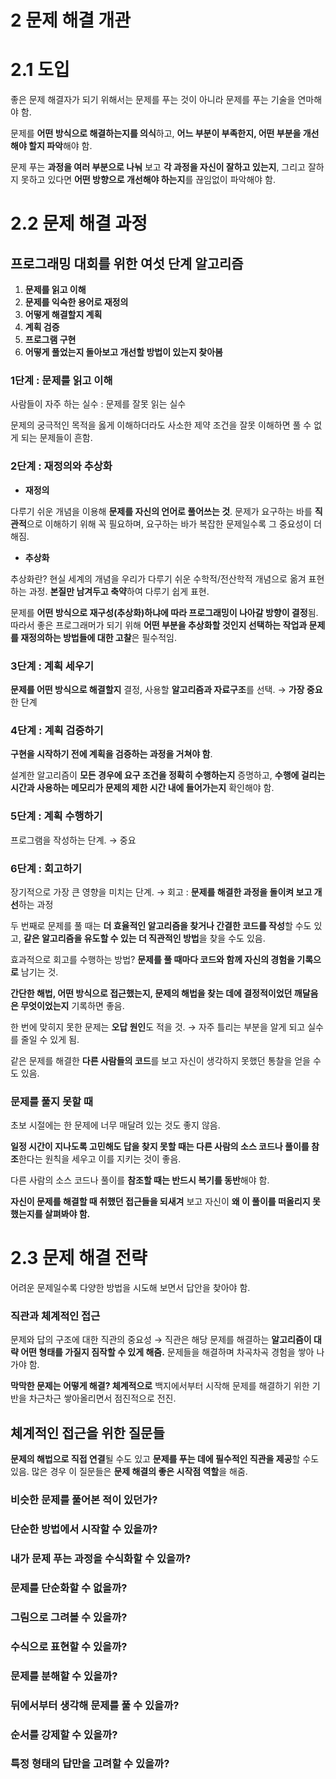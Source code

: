# 2 문제 해결 개관

# 2.1 도입

좋은 문제 해결자가 되기 위해서는 문제를 푸는 것이 아니라 문제를 푸는 기술을 연마해야 함.

문제를 **어떤 방식으로 해결하는지를 의식**하고, **어느 부분이 부족한지, 어떤 부분을 개선해야 할지 파악**해야 함.

문제 푸는 **과정을 여러 부분으로 나눠** 보고 **각 과정을 자신이 잘하고 있는지**, 그리고 잘하지 못하고 있다면 **어떤 방향으로 개선해야 하는지**를 끊임없이 파악해야 함. 

# 2.2 문제 해결 과정

## 프로그래밍 대회를 위한 여섯 단계 알고리즘

1. **문제를 읽고 이해**
2. **문제를 익숙한 용어로 재정의**
3. **어떻게 해결할지 계획**
4. **계획 검증**
5. **프로그램 구현**
6. **어떻게 풀었는지 돌아보고 개선할 방법이 있는지 찾아봄**

### 1단계 : 문제를 읽고 이해

사람들이 자주 하는 실수 : 문제를 잘못 읽는 실수

문제의 궁극적인 목적을 옳게 이해하더라도 사소한 제약 조건을 잘못 이해하면 풀 수 없게 되는 문제들이 흔함. 

### 2단계 : 재정의와 추상화

- **재정의**

다루기 쉬운 개념을 이용해 **문제를 자신의 언어로 풀어쓰는 것**. 문제가 요구하는 바를 **직관적**으로 이해하기 위해 꼭 필요하며, 요구하는 바가 복잡한 문제일수록 그 중요성이 더해짐.

- **추상화**

추상화란? 현실 세계의 개념을 우리가 다루기 쉬운 수학적/전산학적 개념으로 옮겨 표현하는 과정. **본질만 남겨두고 축약**하여 다루기 쉽게 표현.

문제를 **어떤 방식으로 재구성(추상화)하냐에 따라 프로그래밍이 나아갈 방향이 결정**됨. 따라서 좋은 프로그래머가 되기 위해 **어떤 부분을 추상화할 것인지 선택하는 작업과 문제를 재정의하는 방법들에 대한 고찰**은 필수적임.

### 3단계 : 계획 세우기

**문제를 어떤 방식으로 해결할지** 결정, 사용할 **알고리즘과 자료구조**를 선택. → **가장 중요**한 단계

### 4단계 : 계획 검증하기

**구현을 시작하기 전에 계획을 검증하는 과정을 거쳐야 함**.

설계한 알고리즘이 **모든 경우에 요구 조건을 정확히 수행하는지** 증명하고, **수행에 걸리는 시간과 사용하는 메모리가 문제의 제한 시간 내에 들어가는지** 확인해야 함. 

### 5단계 : 계획 수행하기

프로그램을 작성하는 단계. → 중요

### 6단계 : 회고하기

장기적으로 가장 큰 영향을 미치는 단계. → 회고 : **문제를 해결한 과정을 돌이켜 보고 개선**하는 과정

두 번째로 문제를 풀 때는 **더 효율적인 알고리즘을 찾거나 간결한 코드를 작성**할 수도 있고, **같은 알고리즘을 유도할 수 있는 더 직관적인 방법**을 찾을 수도 있음.

효과적으로 회고를 수행하는 방법? **문제를 풀 때마다 코드와 함께 자신의 경험을 기록으로** 남기는 것.

**간단한 해법, 어떤 방식으로 접근했는지, 문제의 해법을 찾는 데에 결정적이었던 깨달음은 무엇이었는지** 기록하면 좋음.

한 번에 맞히지 못한 문제는 **오답 원인**도 적을 것. → 자주 틀리는 부분을 알게 되고 실수를 줄일 수 있게 됨.

같은 문제를 해결한 **다른 사람들의 코드**를 보고 자신이 생각하지 못했던 통찰을 얻을 수도 있음.

### 문제를 풀지 못할 때

초보 시절에는 한 문제에 너무 매달려 있는 것도 좋지 않음.

**일정 시간이 지나도록 고민해도 답을 찾지 못할 때는 다른 사람의 소스 코드나 풀이를 참조**한다는 원칙을 세우고 이를 지키는 것이 좋음.

다른 사람의 소스 코드나 풀이를 **참조할 때는 반드시 복기를 동반**해야 함.

**자신이 문제를 해결할 때 취했던 접근들을 되새겨** 보고 자신이 **왜 이 풀이를 떠올리지 못했는지를 살펴봐야 함.**

# 2.3 문제 해결 전략

어려운 문제일수록 다양한 방법을 시도해 보면서 답안을 찾아야 함.

### 직관과 체계적인 접근

문제와 답의 구조에 대한 직관의 중요성 → 직관은 해당 문제를 해결하는 **알고리즘이 대략 어떤 형태를 가질지 짐작할 수 있게 해줌.** 문제들을 해결하며 차곡차곡 경험을 쌓아 나가야 함.

**막막한 문제는 어떻게 해결? 체계적으로** 백지에서부터 시작해 문제를 해결하기 위한 기반을 차근차근 쌓아올리면서 점진적으로 전진.

## 체계적인 접근을 위한 질문들

**문제의 해법으로 직접 연결**될 수도 있고 **문제를 푸는 데에 필수적인 직관을 제공**할 수도 있음. 많은 경우 이 질문들은 **문제 해결의 좋은 시작점 역할**을 해줌. 

### 비슷한 문제를 풀어본 적이 있던가?

### 단순한 방법에서 시작할 수 있을까?

### 내가 문제 푸는 과정을 수식화할 수 있을까?

### 문제를 단순화할 수 없을까?

### 그림으로 그려볼 수 있을까?

### 수식으로 표현할 수 있을까?

### 문제를 분해할 수 있을까?

### 뒤에서부터 생각해 문제를 풀 수 있을까?

### 순서를 강제할 수 있을까?

### 특정 형태의 답만을 고려할 수 있을까?
